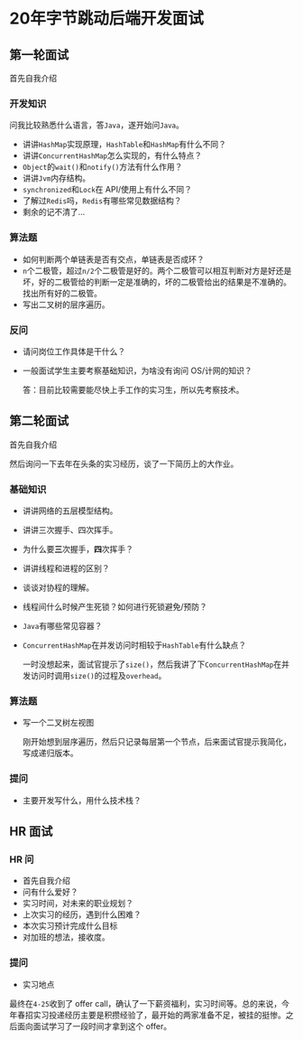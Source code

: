 # 20年字节跳动后端开发面试


## 第一轮面试

首先自我介绍

### 开发知识

问我比较熟悉什么语言，答`Java`，遂开始问`Java`。

- 讲讲`HashMap`实现原理，`HashTable`和`HashMap`有什么不同？
- 讲讲`ConcurrentHashMap`怎么实现的，有什么特点？
- `Object`的`wait()`和`notify()`方法有什么作用？
- 讲讲`Jvm`内存结构。
- `synchronized`和`Lock`在 API/使用上有什么不同？
- 了解过`Redis`吗，`Redis`有哪些常见数据结构？
- 剩余的记不清了...
<!-- more -->
### 算法题

- 如何判断两个单链表是否有交点，单链表是否成环？
- `n`个二极管，超过`n/2`个二极管是好的。两个二极管可以相互判断对方是好还是坏，好的二极管给的判断一定是准确的，坏的二极管给出的结果是不准确的。找出所有好的二极管。
- 写出二叉树的层序遍历。

### 反问

- 请问岗位工作具体是干什么？

- 一般面试学生主要考察基础知识，为啥没有询问 OS/计网的知识？

  答：目前比较需要能尽快上手工作的实习生，所以先考察技术。

## 第二轮面试

首先自我介绍

然后询问一下去年在头条的实习经历，谈了一下简历上的大作业。

### 基础知识

- 讲讲网络的五层模型结构。

- 讲讲三次握手、四次挥手。

- 为什么要**三**次握手，**四**次挥手？

- 讲讲线程和进程的区别？

- 谈谈对协程的理解。

- 线程间什么时候产生死锁？如何进行死锁避免/预防？

- `Java`有哪些常见容器？

- `ConcurrentHashMap`在并发访问时相较于`HashTable`有什么缺点？

  一时没想起来，面试官提示了`size()`，然后我讲了下`ConcurrentHashMap`在并发访问时调用`size()`的过程及`overhead`。

### 算法题

- 写一个二叉树左视图

  刚开始想到层序遍历，然后只记录每层第一个节点，后来面试官提示我简化，写成递归版本。

### 提问

- 主要开发写什么，用什么技术栈？

## HR 面试

### HR 问

- 首先自我介绍
- 问有什么爱好？
- 实习时间，对未来的职业规划？
- 上次实习的经历，遇到什么困难？
- 本次实习预计完成什么目标
- 对加班的想法，接收度。

### 提问

- 实习地点

最终在`4-25`收到了 offer call，确认了一下薪资福利，实习时间等。总的来说，今年春招实习投递经历主要是积攒经验了，最开始的两家准备不足，被挂的挺惨。之后面向面试学习了一段时间才拿到这个 offer。

